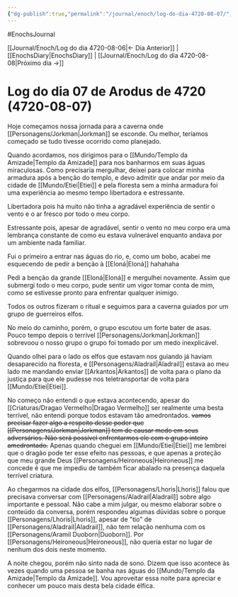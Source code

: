 ```yaml
---
{"dg-publish":true,"permalink":"/journal/enoch/log-do-dia-4720-08-07/","dgHomeLink":true,"dgPassFrontmatter":false}
---
```


#EnochsJournal 

[[Journal/Enoch/Log do dia 4720-08-06|<- Dia Anterior]] | [[EnochsDiary|EnochsDiary]] | [[Journal/Enoch/Log do dia 4720-08-08|Próximo dia ->]]

# Log do dia 07 de Arodus de 4720 (4720-08-07)
Hoje começamos nossa jornada para a caverna onde [[Personagens/Jorkman|Jorkman]] se esconde. Ou melhor, teríamos começado se tudo tivesse ocorrido como planejado.

Quando acordamos, nos dirigimos para o [[Mundo/Templo da Amizade|Templo da Amizade]] para nos banharmos em suas águas miraculosas. Como precisaria mergulhar, deixei para colocar minha armadura após a benção do templo, e devo admitir que andar por meio da cidade de [[Mundo/Etiei|Etiei]] e pela floresta sem a minha armadura foi uma experiência ao mesmo tempo libertadora e estressante.

Libertadora pois há muito não tinha a agradável experiência de sentir o vento e o ar fresco por todo o meu corpo.

Estressante pois, apesar de agradável, sentir o vento no meu corpo era uma lembrança constante de como eu estava vulnerável enquanto andava por um ambiente nada familiar.

Fui o primeiro a entrar nas águas do rio, e, como um bobo, acabei me esquecendo de pedir a benção à [[Eloná|Eloná]] hahahaha

Pedi a benção da grande [[Eloná|Eloná]] e mergulhei novamente. Assim que submergi todo o meu corpo, pude sentir um vigor tomar conta de mim, como se estivesse pronto para enfrentar qualquer inimigo.

Todos os outros fizeram o ritual e seguimos para a caverna guiados por um grupo de guerreiros elfos.

No meio do caminho, porém, o grupo escutou um forte bater de asas. Pouco tempo depois o terrível [[Personagens/Jorkman|Jorkman]] sobrevoou o nosso grupo o grupo foi tomado por um medo inexplicável. 

Quando olhei para o lado os elfos que estavam nos guiando já haviam desaparecido na floresta, e [[Personagens/Aladrail|Aladrail]] estava ao meu lado me mandando enviar [[Arkantos|Arkantos]] de volta para o plano da justiça para que ele pudesse nos teletransportar de volta para [[Mundo/Etiei|Etiei]].

No começo não entendi o que estava acontecendo, apesar do [[Criaturas/Dragao Vermelho|Dragao Vermelho]] ser realmente uma besta terrível, não entendi porque todos estavam tão amedrontados. <s class="aside-in">vamos precisar fazer algo a respeito desse poder que [[Personagens/Jorkman|Jorkman]] tem de causar medo em seus adversários. Não será possível enfrentarmos ele com o grupo inteiro amedrontado.</s> Apenas quando cheguei em [[Mundo/Etiei|Etiei]] me lembrei que o dragão pode ter esse efeito nas pessoas, e que apenas a proteção que meu grande Deus [[Personagens/Heironeous|Heironeous]] me concede é que me impediu de também ficar abalado na presença daquela terrível criatura.

Ao chegarmos na cidade dos elfos, [[Personagens/Lhoris|Lhoris]] falou que precisava conversar com [[Personagens/Aladrail|Aladrail]] sobre algo importante e pessoal. Não cabe a mim julgar, ou mesmo elaborar sobre o conteúdo da conversa, porém respondeu algumas dúvidas sobre o porque [[Personagens/Lhoris|Lhoris]], apesar de "tio" de [[Personagens/Aladrail|Aladrail]], não tem relação nenhuma com os [[Personagens/Aramil Duoborn|Duoborn]]. Por [[Personagens/Heironeous|Heironeous]], não queria estar no lugar de nenhum dos dois neste momento.

A noite chegou, porém não sinto nada de sono. Dizem que isso acontece às vezes quando uma pessoa se banha nas águas do [[Mundo/Templo da Amizade|Templo da Amizade]]. Vou aproveitar essa noite para apreciar e conhecer um pouco mais desta bela cidade élfica.

